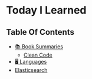 # Today I Learned

## Table Of Contents

* [📚 Book Summaries](./book)
  * [Clean Code](./book/clean-code)  
* [🖥 Languages](./languages)
* [Elasticsearch](./elasticsearch)

